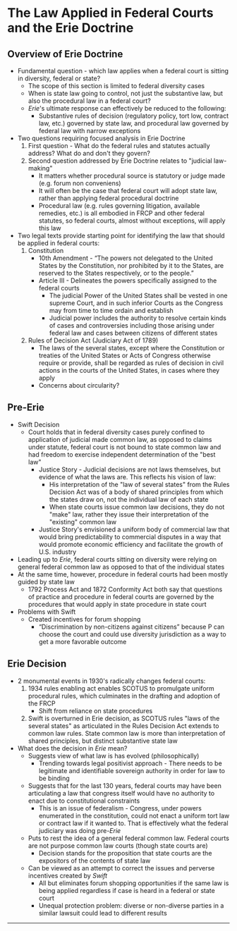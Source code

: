 # The Law Applied in Federal Courts and the Erie Doctrine

## Overview of Erie Doctrine

* Fundamental question - which law applies when a federal court is sitting in diversity, federal or state?
  * The scope of this section is limited to federal diversity cases
  * When is state law going to control, not just the substantive law, but also the procedural law in a federal court?
  * *Erie*'s ultimate response can effectively be reduced to the following:
    * Substantive rules of decision (regulatory policy, tort low, contract law, etc.) governed by state law, and procedural law governed by federal law with narrow exceptions
* Two questions requiring focused analysis in Erie Doctrine
  1. First question - What do the federal rules and statutes actually address? What do and don't they govern?
  1. Second question addressed by Erie Doctrine relates to "judicial law-making"
     * It matters whether procedural source is statutory or judge made (e.g. forum non conveniens)
     * It will often be the case that federal court will adopt state law, rather than applying federal procedural doctrine
     * Procedural law (e.g. rules governing litigation, available remedies, etc.) is all embodied in FRCP and other federal statutes, so federal courts, almost without exceptions, will apply this law
* Two legal texts provide starting point for identifying the law that should be applied in federal courts:
  1. Constitution
     * 10th Amendment - “The powers not delegated to the United States by the Constitution, nor prohibited by it to the States, are reserved to the States respectively, or to the people.”
     * Article III - Delineates the powers specifically assigned to the federal courts
       * The judicial Power of the United States shall be vested in one supreme Court, and in such inferior Courts as the Congress may from time to time ordain and establish
       * Judicial power includes the authority to resolve certain kinds of cases and controversies including those arising under federal law and cases between citizens of different states
  1. Rules of Decision Act (Judiciary Act of 1789)
     * The laws of the several states, except where the Constitution or treaties of the United States or Acts of Congress otherwise require or provide, shall be regarded as rules of decision in civil actions in the courts of the United States, in cases where they apply
     * Concerns about circularity?

## Pre-Erie

* Swift Decision
  * Court holds that in federal diversity cases purely confined to application of judicial made common law, as opposed to claims under statute, federal court is not bound to state common law and had freedom to exercise independent determination of the "best law"
    * Justice Story - Judicial decisions are not laws themselves, but evidence of what the laws are. This reflects his vision of law:
      * His interpretation of the "law of several states" from the Rules Decision Act was of a body of shared principles from which the states draw on, not the individual law of each state
      * When state courts issue common law decisions, they do not "make" law, rather they issue their interpretation of the "existing" common law
    * Justice Story's envisioned a uniform body of commercial law that would bring predictability to commercial disputes in a way that would promote economic efficiency and facilitate the growth of U.S. industry
* Leading up to *Erie*, federal courts sitting on diversity were relying on general federal common law as opposed to that of the individual states
* At the same time, however, procedure in federal courts had been mostly guided by state law
  * 1792 Process Act and 1872 Conformity Act both say that questions of practice and procedure in federal courts are governed by the procedures that would apply in state procedure in state court
* Problems with Swift
  * Created incentives for forum shopping
    * “Discrimination by non-citizens against citizens” because P can choose the court and could use diversity jurisdiction as a way to get a more favorable outcome

## Erie Decision

* 2 monumental events in 1930's radically changes federal courts:
  1. 1934 rules enabling act enables SCOTUS to promulgate uniform procedural rules, which culminates in the drafting and adoption of the FRCP
     * Shift from reliance on state procedures
  2. Swift is overturned in Erie decision, as SCOTUS rules "laws of the several states" as articulated in the Rules Decision Act extends to common law rules. State common law is more than interpretation of shared principles, but distinct substantive state law
* What does the decision in *Erie* mean?
  * Suggests view of what law is has evolved (philosophically)
    * Trending towards legal positivist approach - There needs to be legitimate and identifiable sovereign authority in order for law to be binding
  * Suggests that for the last 130 years, federal courts may have been articulating a law that congress itself would have no authority to enact due to constitutional constraints
    * This is an issue of federalism - Congress, under powers enumerated in the constitution, could not enact a uniform tort law or contract law if it wanted to. That is effectively what the federal judiciary was doing pre-*Erie*
  * Puts to rest the idea of a general federal common law. Federal courts are not purpose common law courts (though state courts are)
    * Decision stands for the proposition that state courts are the expositors of the contents of state law
  * Can be viewed as an attempt to correct the issues and perverse incentives created by *Swift*
    * All but eliminates forum shopping opportunities if the same law is being applied regardless if case is heard in a federal or state court
    * Unequal protection problem: diverse or non-diverse parties in a similar lawsuit could lead to different results

---
